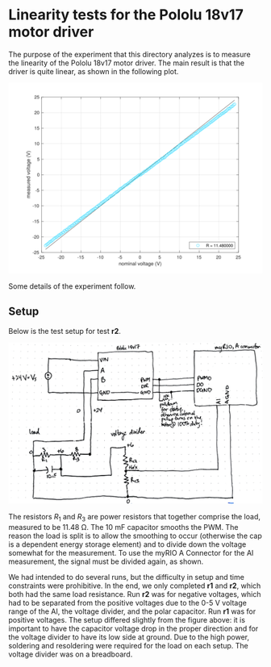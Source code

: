 # Linearity tests for the Pololu 18v17 motor driver

The purpose of the experiment that this directory analyzes is to measure the linearity of the Pololu 18v17 motor driver. The main result is that the driver is quite linear, as shown in the following plot.

![The primary result of the experiment.](voltage-means.svg)

Some details of the experiment follow.

## Setup

Below is the test setup for test **r2**.

![](test-r2.jpg)

The resistors $R_1$ and $R_3$ are power resistors that together comprise the load, measured to be $11.48$ Ω. The 10 mF capacitor smooths the PWM. The reason the load is split is to allow the smoothing to occur (otherwise the cap is a dependent energy storage element) and to divide down the voltage somewhat for the measurement. To use the myRIO A Connector for the AI measurement, the signal must be divided again, as shown. 

We had intended to do several runs, but the difficulty in setup and time constraints were prohibitive. In the end, we only completed **r1** and **r2**, which both had the same load resistance. Run **r2** was for negative voltages, which had to be separated from the positive voltages due to the 0-5 V voltage range of the AI, the voltage divider, and the polar capacitor. Run **r1** was for positive voltages. The setup differed slightly from the figure above: it is important to have the capacitor voltage drop in the proper direction and for the voltage divider to have its low side at ground. Due to the high power, soldering and resoldering were required for the load on each setup. The voltage divider was on a breadboard.
